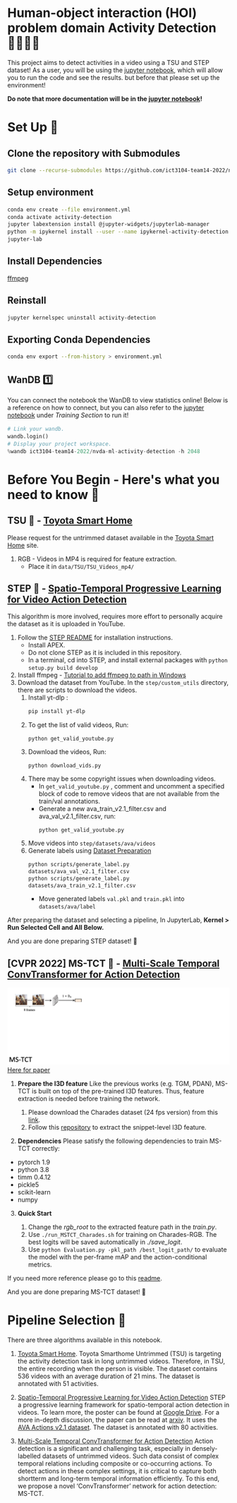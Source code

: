 # Human-object interaction (HOI) problem domain Activity Detection 🏃‍♀️🏃‍♂️

This project aims to detect activities in a video using a TSU and STEP dataset! As a user, you will be using the [jupyter notebook](activity-detection.ipynb), which will allow you to run the code and see the results. but before that please set up the environment!

**Do note that more documentation will be in the [jupyter notebook](activity-detection.ipynb)!**

# Set Up 💾

## Clone the repository with Submodules

```bash
git clone --recurse-submodules https://github.com/ict3104-team14-2022/nvda-ml-activity-detection.git
```

## Setup environment

```bash
conda env create --file environment.yml
conda activate activity-detection
jupyter labextension install @jupyter-widgets/jupyterlab-manager
python -m ipykernel install --user --name ipykernel-activity-detection --display-name "Python (Activity Detection)"
jupyter-lab
```

## Install Dependencies

[ffmpeg](https://www.youtube.com/watch?v=qjtmgCb8NcE&ab_channel=LinuxLeech)

## Reinstall

```bash
jupyter kernelspec uninstall activity-detection
```

## Exporting Conda Dependencies

```bash
conda env export --from-history > environment.yml
```

## WanDB 1️⃣

You can connect the notebook the WanDB to view statistics online! Below is a reference on how to connect, but you can also refer to the [jupyter notebook](activity-detection.ipynb) under _Training Section_ to run it!

```python
# Link your wandb.
wandb.login()
# Display your project workspace.
%wandb ict3104-team14-2022/nvda-ml-activity-detection -h 2048
```

# Before You Begin - Here's what you need to know 📝

## TSU 🍎 - [Toyota Smart Home](https://project.inria.fr/toyotasmarthome)

Please request for the untrimmed dataset available in the [Toyota Smart Home](https://project.inria.fr/toyotasmarthome) site.

1. RGB - Videos in MP4 is required for feature extraction.
   - Place it in `data/TSU/TSU_Videos_mp4/`

## STEP 🍏 - [Spatio-Temporal Progressive Learning for Video Action Detection](https://github.com/NVlabs/STEP)

This algorithm is more involved, requires more effort to personally acquire the dataset as it is uploaded in YouTube.

1. Follow the [STEP README](https://github.com/NVlabs/STEP#installation) for installation instructions.
   - Install APEX.
   - Do not clone STEP as it is included in this repository.
   - In a terminal, cd into STEP, and install external packages with `python setup.py build develop`
2. Install ffmpeg - [Tutorial to add ffmpeg to path in Windows](https://www.youtube.com/watch?v=qjtmgCb8NcE&ab_channel=LinuxLeech)
3. Download the dataset from YouTube. In the `step/custom_utils` directory, there are scripts to download the videos.
   1. Install yt-dlp :
      ```bash
      pip install yt-dlp
      ```
   2. To get the list of valid videos, Run:
      ```
      python get_valid_youtube.py
      ```
   3. Download the videos, Run:
      ```
      python download_vids.py
      ```
   4. There may be some copyright issues when downloading videos.
      - In `get_valid_youtube.py` , comment and uncomment a specified block of code to remove videos that are not available from the train/val annotations.
      - Generate a new ava_train_v2.1_filter.csv and ava_val_v2.1_filter.csv, run:
        ```
        python get_valid_youtube.py
        ```
   5. Move videos into `step/datasets/ava/videos`
   6. Generate labels using [Dataset Preparation](https://github.com/NVlabs/STEP#dataset-preparation)
      ```
      python scripts/generate_label.py datasets/ava_val_v2.1_filter.csv
      python scripts/generate_label.py datasets/ava_train_v2.1_filter.csv
      ```
      - Move generated labels `val.pkl` and `train.pkl` into `datasets/ava/label`

After preparing the dataset and selecting a pipeline, In JupyterLab, **Kernel > Run Selected Cell and All Below.**

And you are done preparing STEP dataset! 🥳

## [CVPR 2022] MS-TCT  - [Multi-Scale Temporal ConvTransformer for Action Detection](https://github.com/dairui01/MS-TCT)

![](./MS-TCT/MSTCT_gif.gif)
[Here for paper](https://openaccess.thecvf.com/content/CVPR2022/papers/Dai_MS-TCT_Multi-Scale_Temporal_ConvTransformer_for_Action_Detection_CVPR_2022_paper.pdf)

1.  **Prepare the I3D feature** Like the previous works (e.g. TGM, PDAN), MS-TCT is built on top of the pre-trained I3D features. Thus, feature extraction is needed before training the network.

    1.  Please download the Charades dataset (24 fps version) from this [link](https://prior.allenai.org/projects/charades).
    2.  Follow this [repository](https://github.com/piergiaj/pytorch-i3d) to extract the snippet-level I3D feature.

2.  **Dependencies** Please satisfy the following dependencies to train MS-TCT correctly:

- pytorch 1.9
- python 3.8
- timm 0.4.12
- pickle5
- scikit-learn
- numpy

3.  **Quick Start**

    1. Change the _rgb_root_ to the extracted feature path in the _train.py_.
    2. Use `./run_MSTCT_Charades.sh` for training on Charades-RGB. The best logits will be saved automatically in _./save_logit_.
    3. Use `python Evaluation.py -pkl_path /best_logit_path/` to evaluate the model with the per-frame mAP and the action-conditional metrics.

If you need more reference please go to this [readme](./MS-TCT/README.md).

And you are done preparing MS-TCT dataset! 🥳

# Pipeline Selection 👷

There are three algorithms available in this notebook.

1. [Toyota Smart Home](https://project.inria.fr/toyotasmarthome). Toyota Smarthome Untrimmed (TSU) is targeting the activity detection task in long untrimmed videos. Therefore, in TSU, the entire recording when the person is visible. The dataset contains 536 videos with an average duration of 21 mins. The dataset is annotated with 51 activities.

2. [Spatio-Temporal Progressive Learning for Video Action Detection](https://github.com/NVlabs/STEP) STEP a progressive learning framework for spatio-temporal action detection in videos. To learn more, the poster can be found at [Google Drive](https://drive.google.com/file/d/1GWWLH5HQM8FoEIutIOzvtURBI6y09NBr/view). For a more in-depth discussion, the paper can be read at [arxiv](https://arxiv.org/abs/1904.09288). It uses the [AVA Actions v2.1 dataset](https://research.google.com/ava/download.html). The dataset is annotated with 80 activities.

3. [Multi-Scale Temporal ConvTransformer for Action Detection](https://github.com/dairui01/MS-TCT) Action detection is a significant and challenging task, especially in densely-labelled datasets of untrimmed videos. Such data consist of complex temporal relations including composite or co-occurring actions. To detect actions in these complex settings, it is critical to capture both shortterm and long-term temporal information efficiently. To this end, we propose a novel ‘ConvTransformer’ network for action detection: MS-TCT.
